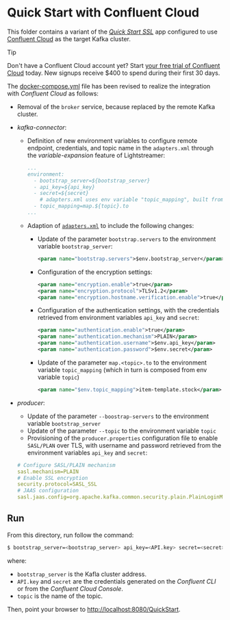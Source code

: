 # Quick Start with Confluent Cloud

This folder contains a variant of the [_Quick Start SSL_](../../../quickstart-ssl/README.md#quick-start-ssl) app configured to use [Confluent Cloud](https://www.confluent.io/confluent-cloud/?utm_campaign=tm.pmm_cd.cwc_partner_Lightstreamer_generic&utm_source=Lightstreamer&utm_medium=partnerref) as the target Kafka cluster.

> [!TIP]
> Don't have a Confluent Cloud account yet? Start [your free trial of Confluent Cloud](https://www.confluent.io/confluent-cloud/tryfree/?utm_campaign=tm.pmm_cd.cwc_partner_Lightstreamer_tryfree&utm_source=Lightstreamer&utm_medium=partnerref) today. New signups receive $400 to spend during their first 30 days.

The [docker-compose.yml](docker-compose.yml) file has been revised to realize the integration with _Confluent Cloud_ as follows:

- Removal of the `broker` service, because replaced by the remote Kafka cluster.
- _kafka-connector_:
  - Definition of new environment variables to configure remote endpoint, credentials, and topic name in the `adapters.xml` through the _variable-expansion_ feature of Lightstreamer:
    ```yaml
    ...
    environment:
      - bootstrap_server=${bootstrap_server}
      - api_key=${api_key}
      - secret=${secret}
        # adapters.xml uses env variable "topic_mapping", built from env variable "topic"
      - topic_mapping=map.${topic}.to
    ...
    ```
  - Adaption of [`adapters.xml`](./adapters.xml) to include the following changes:
    - Update of the parameter `bootstrap.servers` to the environment variable `bootstrap_server`:
      ```xml
      <param name="bootstrap.servers">$env.bootstrap_server</param>
      ```

    - Configuration of the encryption settings:
      ```xml
      <param name="encryption.enable">true</param>
      <param name="encryption.protocol">TLSv1.2</param>
      <param name="encryption.hostname.verification.enable">true</param>
      ```

    - Configuration of the authentication settings, with the credentials retrieved from environment variables `api_key` and `secret`:
      ```xml
      <param name="authentication.enable">true</param>
      <param name="authentication.mechanism">PLAIN</param>
      <param name="authentication.username">$env.api_key</param>
      <param name="authentication.password">$env.secret</param>
      ```

    - Update of the parameter `map.<topic>.to` to the environment variable `topic_mapping` (which in turn is composed from env variable `topic`)
      ```xml
      <param name="$env.topic_mapping">item-template.stock</param>
      ```

- _producer_:
   - Update of the parameter `--boostrap-servers` to the environment variable `bootstrap_server`
   - Update of the parameter `--topic` to the environment variable `topic`
   - Provisioning of the `producer.properties` configuration file to enable `SASL/PLAN` over TLS, with username and password retrieved from the environment variables `api_key` and `secret`:
    
   ```yaml
   # Configure SASL/PLAIN mechanism
   sasl.mechanism=PLAIN
   # Enable SSL encryption
   security.protocol=SASL_SSL
   # JAAS configuration
   sasl.jaas.config=org.apache.kafka.common.security.plain.PlainLoginModule required username="${api_key}" password="${secret}";
   ```  

## Run

From this directory, run follow the command:

```sh
$ bootstrap_server=<bootstrap_server> api_key=<API.key> secret=<secret> topic=<topic> ./start.sh 
```

where:
- `bootstrap_server` is the Kafla cluster address.
- `API.key` and `secret` are the credentials generated on the _Confluent CLI_ or from the _Confluent Cloud Console_.
- `topic` is the name of the topic.

Then, point your browser to [http://localhost:8080/QuickStart](http://localhost:8080/QuickStart).
